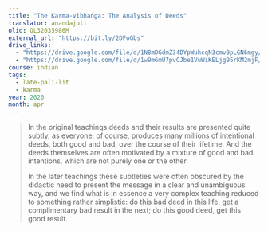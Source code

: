 ```yaml
---
title: "The Karma-vibhaṅga: The Analysis of Deeds"
translator: anandajoti
olid: OL32035986M
external_url: "https://bit.ly/2DFoGbs"
drive_links:
  - "https://drive.google.com/file/d/1N8mDGdmZ34DYpWuhcqN3cmv0pLGN6mgy/view?usp=drivesdk"
  - "https://drive.google.com/file/d/1w9m6mU7pvCJbe1VuWiKELjg95rKM2mjF/view?usp=drivesdk"
course: indian
tags:
  - late-pali-lit
  - karma
year: 2020
month: apr
---
```


> In the original teachings deeds and their results are presented quite subtly, as everyone, of course, produces many millions of intentional deeds, both good and bad, over the course of their lifetime. And the deeds themselves are often motivated by a mixture of good and bad intentions, which are not purely one or the other.
> 
> In the later teachings these subtleties were often obscured by the didactic need to present the message in a clear and unambiguous way, and we find what is in essence a very complex teaching reduced to something rather simplistic: do this bad deed in this life, get a complimentary bad result in the next; do this good deed, get this good result.
